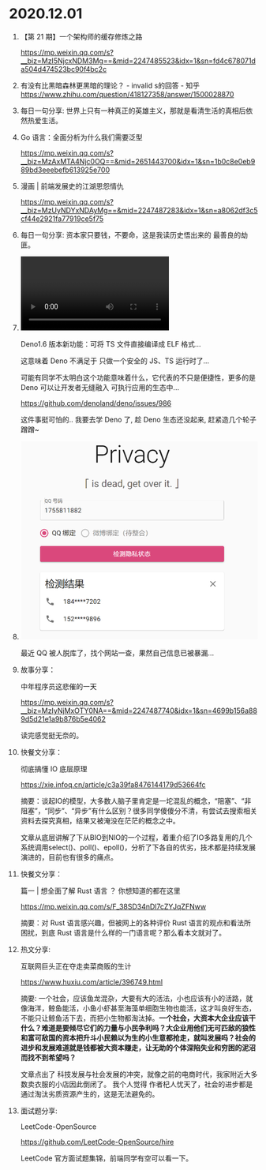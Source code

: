 # 2020.12.01

1. 【第 21 期】一个架构师的缓存修炼之路

   https://mp.weixin.qq.com/s?__biz=MzI5NjcxNDM3Mg==&mid=2247485523&idx=1&sn=fd4c678071da504d474523bc90f4bc2c

2. 有没有比黑暗森林更黑暗的理论？ - invalid s的回答 - 知乎 https://www.zhihu.com/question/418127358/answer/1500028870

3. 每日一句分享: 世界上只有一种真正的英雄主义，那就是看清生活的真相后依然热爱生活。

4. Go 语言：全面分析为什么我们需要泛型

   https://mp.weixin.qq.com/s?__biz=MzAxMTA4Njc0OQ==&mid=2651443700&idx=1&sn=1b0c8e0eb989bd3eeebefb613925e700

5. 漫画 | 前端发展史的江湖恩怨情仇

   https://mp.weixin.qq.com/s?__biz=MzUyNDYxNDAyMg==&mid=2247487283&idx=1&sn=a8062df3c5cf44e2921fa77919ce5f75

6. 每日一句分享: 资本家只要钱，不要命，这是我读历史悟出来的 最善良的劫匪。

7. <video src="docs/EoGMZseXcAcerRi.mp4"></video>

   Deno1.6 版本新功能：可将 TS 文件直接编译成 ELF 格式... 

   这意味着 Deno 不满足于 只做一个安全的 JS、TS 运行时了... 

   可能有同学不太明白这个功能意味着什么，它代表的不只是便捷性，更多的是 Deno 可以让开发者无缝融入 可执行应用的生态中...

   https://github.com/denoland/deno/issues/986 

   这件事挺可怕的.. 我要去学 Deno 了, 趁 Deno 生态还没起来, 赶紧造几个轮子 蹭蹭~

8. ![image-20201201152236021](docs/image-20201201152236021.png)

   最近 QQ 被人脱库了，找个网站一查，果然自己信息已被暴漏...

9. 故事分享：

   中年程序员这悲催的一天

   https://mp.weixin.qq.com/s?__biz=MzIyNjMxOTY0NA==&mid=2247487740&idx=1&sn=4699b156a889d5d21e1a9b876b5e4062

   读完感觉挺无奈的。

10. 快餐文分享：

    彻底搞懂 IO 底层原理

    https://xie.infoq.cn/article/c3a39fa8476144179d53664fc

    摘要：谈起IO的模型，大多数人脑子里肯定是一坨混乱的概念，“阻塞”、“非阻塞”，“同步”、“异步”有什么区别？很多同学傻傻分不清，有尝试去搜索相关资料去探究真相，结果又被淹没在茫茫的概念之中。

    文章从底层讲解了下从BIO到NIO的一个过程，着重介绍了IO多路复用的几个系统调用select()、poll()、epoll()，分析了下各自的优劣，技术都是持续发展演进的，目前也有很多的痛点。

11. 快餐文分享：

    篇一 | 想全面了解 Rust 语言 ？ 你想知道的都在这里

    https://mp.weixin.qq.com/s/F_38SD34nDl7cZYJqZFNww

    摘要：对 Rust 语言感兴趣，但被网上的各种评价 Rust 语言的观点和看法所困扰，到底 Rust 语言是什么样的一门语言呢？那么看本文就对了。

12. 热文分享:

    互联网巨头正在夺走卖菜商贩的生计

    https://www.huxiu.com/article/396749.html

    摘要: 一个社会，应该鱼龙混杂，大要有大的活法，小也应该有小的活路，就像海洋，鲸鱼能活，小鱼小虾甚至海藻单细胞生物也能活，这才叫良好生态，不能只让鲸鱼活下去，而把小生物都淘汰掉。**一个社会，大资本大企业应该干什么？难道是要倾尽它们的力量与小民争利吗？大企业用他们无可匹敌的狼性和富可敌国的资本把升斗小民赖以为生的小生意都抢走，就叫发展吗？社会的进步和发展难道就是钱都被大资本赚走，让无助的个体深陷失业和穷困的泥沼而找不到希望吗？**

    文章点出了 科技发展与社会发展的冲突，就像之前的电商时代，我家附近大多数卖衣服的小店因此倒闭了。
    我个人觉得 作者杞人忧天了，社会的进步都是通过淘汰劣质资源产生的，这是无法避免的。
    
13. 面试题分享:

    LeetCode-OpenSource

    https://github.com/LeetCode-OpenSource/hire

    LeetCode 官方面试题集锦，前端同学有空可以看一下。